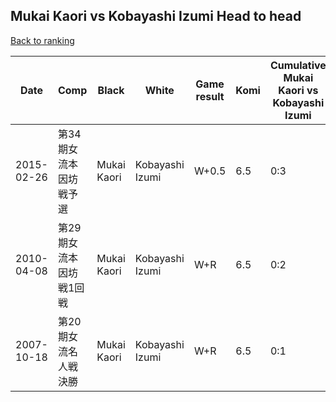 ## Mukai Kaori vs Kobayashi Izumi Head to head

[Back to ranking](../../index.md)




| **Date** | **Comp** | **Black** | **White** | **Game result** | **Komi** | **Cumulative Mukai Kaori vs Kobayashi Izumi** | **Mukai Kaori streak** | **Kobayashi Izumi streak** | 
| --- | --- | --- | --- | --- | --- | --- | --- | --- |
| 2015-02-26 | 第34期女流本因坊戦予選 | Mukai Kaori | Kobayashi Izumi | W+0.5 | 6.5 | 0:3 | 0 | 3 | 
| 2010-04-08 | 第29期女流本因坊戦1回戦 | Mukai Kaori | Kobayashi Izumi | W+R | 6.5 | 0:2 | 0 | 2 | 
| 2007-10-18 | 第20期女流名人戦決勝 | Mukai Kaori | Kobayashi Izumi | W+R | 6.5 | 0:1 | 0 | 1 |




